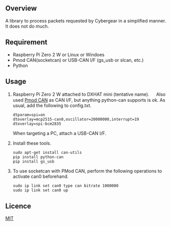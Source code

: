 ## Overview

A library to process packets requested by Cybergear in a simplified manner.
It does not do much.

## Requirement

- Raspberry Pi Zero 2 W  or  Linux  or  Windoes
- Pmod CAN(socketcan) or  USB-CAN I/F (gs_usb or slcan, etc.)
- Python

## Usage
1. Raspberry Pi Zero 2 W attached to DXHAT mini (tentative name).
　 Also used [Pmod CAN](https://digilent.com/reference/pmod/pmodcan/start) as CAN I/F, but anything python-can supports is ok.
   As usual, add the following to config.txt.
   ```
   dtparam=spi=on
   dtoverlay=mcp2515-can0,oscillator=20000000,interrupt=19
   dtoverlay=spi-bcm2835
   ```

   When targeting a PC, attach a USB-CAN I/F.
2. Install these tools.
   ```
   sudo apt-get install can-utils
   pip install python-can
   pip install gs_usb
   ```
5. To use socketcan with PMod CAN, perform the following operations to activate can0 beforehand.
   ```
   sudo ip link set can0 type can bitrate 1000000
   sudo ip link set can0 up
   ```

## Licence

[MIT](https://github.com/kotabrog/ft_mini_ls/blob/main/LICENSE)
